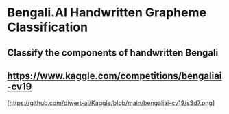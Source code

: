 # Bengali.AI Handwritten Grapheme Classification
## Classify the components of handwritten Bengali

## https://www.kaggle.com/competitions/bengaliai-cv19

[https://github.com/diwert-ai/Kaggle/blob/main/bengaliai-cv19/s3d7.png]
